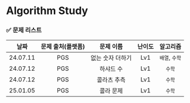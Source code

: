 # Algorithm Study

### ✅ 문제 리스트
|날짜|문제 출처(플랫폼)|문제 이름|난이도|알고리즘|
|:---:|:---:|:---:|:---:|:---:|
|24.07.11|PGS|없는 숫자 더하기|Lv1|```배열```, ```수학```|
|24.07.12|PGS|하샤드 수|Lv1|```수학```|
|24.07.12|PGS|콜라츠 추측|Lv1|```수학```|
|25.01.05|PGS|콜라 문제|Lv1|```수학```|
